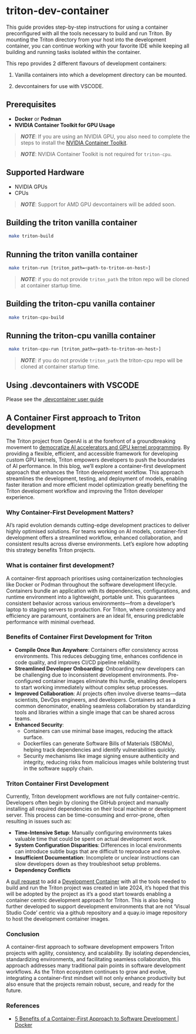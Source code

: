 # triton-dev-container

This guide provides step-by-step instructions for using a container
preconfigured with all the tools necessary to build and run Triton.
By mounting the Triton directory from your host into the development
container, you can continue working with your favorite IDE while keeping
all building and running tasks isolated within the container.

This repo provides 2 different flavours of development containers:

1. Vanilla containers into which a development directory can be mounted.

1. devcontainers for use with VSCODE.

## Prerequisites

- **Docker** or **Podman**
- **NVIDIA Container Toolkit for GPU Usage**

> **_NOTE_**: If you are using an NVIDIA GPU, you also need to complete the steps
  to install the [NVIDIA Container Toolkit](https://docs.nvidia.com/datacenter/cloud-native/container-toolkit/latest/install-guide.html).

> **_NOTE_**: NVIDIA Container Toolkit is not required for `triton-cpu`.

## Supported Hardware

- NVIDIA GPUs
- CPUs

> **_NOTE_**: Support for AMD GPU devcontainers will be added soon.

## Building the triton vanilla container

```sh
 make triton-build
```

## Running the triton vanilla container

```sh
 make triton-run [triton_path=<path-to-triton-on-host>]
```

> **_NOTE_**: if you do not provide `triton_path` the triton repo will be cloned
at container startup time.

## Building the triton-cpu vanilla container

```sh
 make triton-cpu-build
```

## Running the triton-cpu vanilla container

```sh
 make triton-cpu-run [triton_path=<path-to-triton-on-host>]
```

> **_NOTE_**: if you do not provide `triton_path` the triton-cpu repo will be cloned
at container startup time.

## Using .devcontainers with VSCODE

Please see the [.devcontainer user guide](./.devcontainer/devcontainer.md)

## A Container First approach to Triton development

The Triton project from OpenAI is at the forefront of a groundbreaking movement
to [democratize AI accelerators and GPU kernel programming](https://next.redhat.com/2024/11/07/democratizing-ai-accelerators-and-gpu-kernel-programming-using-triton/).
By providing a flexible, efficient, and accessible framework for developing
custom GPU kernels, Triton empowers developers to push the boundaries of AI
performance. In this blog, we’ll explore a container-first development
approach that enhances the Triton development workflow. This approach
streamlines the development, testing, and deployment of models, enabling
faster iteration and more efficient model optimization greatly
benefiting the Triton development workflow and improving the Triton
developer experience.

### Why Container-First Development Matters?

AI’s rapid evolution demands cutting-edge development practices to deliver
highly optimised solutions. For teams working on AI models, container-first
development offers a streamlined workflow, enhanced collaboration, and
consistent results across diverse environments. Let’s explore how adopting
this strategy benefits Triton projects.

### What is container first development?

A container-first approach prioritises using containerization technologies
like Docker or Podman throughout the software development lifecycle.
Containers bundle an application with its dependencies, configurations,
and runtime environment into a lightweight, portable unit. This guarantees
consistent behavior across various environments—from a developer’s laptop
to staging servers to production. For Triton, where consistency and
efficiency are paramount, containers are an ideal fit, ensuring
predictable performance with minimal overhead.

### Benefits of Container First Development for Triton

- **Compile Once Run Anywhere**: Containers offer consistency across
environments. This reduces debugging time, enhances confidence in code
quality, and improves CI/CD pipeline reliability.
- **Streamlined Developer Onboarding**: Onboarding new developers can
be challenging due to inconsistent development environments.
Pre-configured container images eliminate this hurdle, enabling
developers to start working immediately without complex setup
processes.
- **Improved Collaboration**: AI projects often involve diverse
teams—data scientists, DevOps engineers, and developers.
Containers act as a common denominator, enabling seamless
collaboration by standardizing tools and libraries within a
single image that can be shared across teams.
- **Enhanced Security**:
  - Containers can use minimal base images, reducing the attack surface.
  - Dockerfiles can generate Software Bills of Materials (SBOMs), helping
    track dependencies and identify vulnerabilities quickly.
  - Security mechanisms like image signing ensure authenticity and
    integrity, reducing risks from malicious images while bolstering trust
    in the software supply chain.

### Triton Container First Development

Currently, Triton development workflows are not fully container-centric.
Developers often begin by cloning the GitHub project and manually
installing all required dependencies on their local machine or
development server. This process can be time-consuming and error-prone,
often resulting in issues such as:

- **Time-Intensive Setup**: Manually configuring environments takes valuable
  time that could be spent on actual development work.
- **System Configuration Disparities**: Differences in local environments can
  introduce subtle bugs that are difficult to reproduce and resolve.
- **Insufficient Documentation**: Incomplete or unclear instructions can slow
  developers down as they troubleshoot setup problems.
- **Dependency Conflicts**

A [pull request](https://github.com/triton-lang/triton/pull/5143) to add a
[Development Container](https://containers.dev/) with all the tools needed to
build and run the Triton project was created in late 2024, it’s hoped that this
will be adopted by the project as it’s a good start towards enabling a
container centric development approach for Triton. This is also being further
developed to support development environments that are not ‘Visual Studio Code’
centric via a github repository and a quay.io image repository to host the
development container images.

### Conclusion

A container-first approach to software development empowers Triton projects with
agility, consistency, and scalability. By isolating dependencies, standardizing
environments, and facilitating seamless collaboration, this approach addresses
many traditional pain points in software development workflows. As the Triton
ecosystem continues to grow and evolve, integrating a container-first mindset
will not only enhance productivity but also ensure that the projects remain
robust, secure, and ready for the future.

### References

- [5 Benefits of a Container-First Approach to Software Development | Docker](https://www.docker.com/blog/5-benefits-of-a-container-first-approach-to-software-development/)
